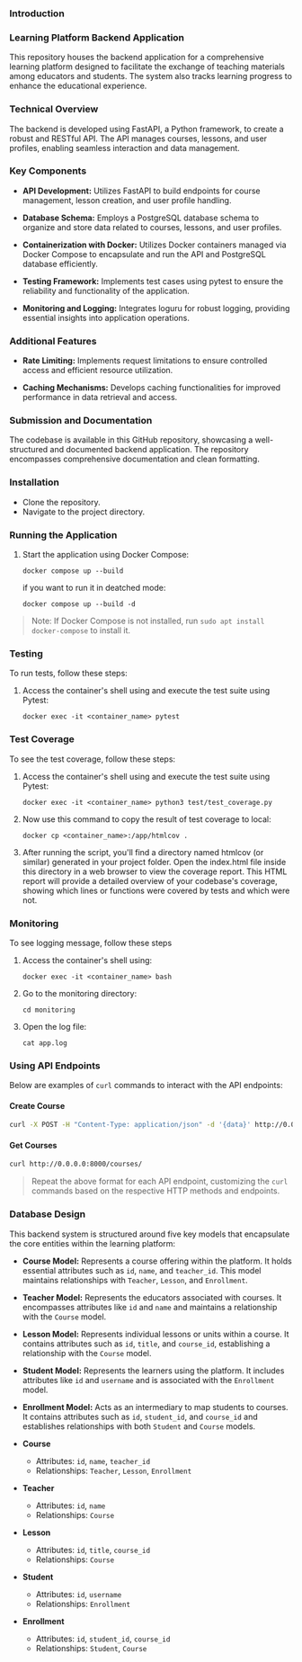 ### Introduction

### Learning Platform Backend Application

This repository houses the backend application for a comprehensive learning platform designed to facilitate the exchange of teaching materials among educators and students. The system also tracks learning progress to enhance the educational experience.

### Technical Overview

The backend is developed using FastAPI, a Python framework, to create a robust and RESTful API. The API manages courses, lessons, and user profiles, enabling seamless interaction and data management.

### Key Components

- **API Development:** Utilizes FastAPI to build endpoints for course management, lesson creation, and user profile handling.
  
- **Database Schema:** Employs a PostgreSQL database schema to organize and store data related to courses, lessons, and user profiles.

- **Containerization with Docker:** Utilizes Docker containers managed via Docker Compose to encapsulate and run the API and PostgreSQL database efficiently.

- **Testing Framework:** Implements test cases using pytest to ensure the reliability and functionality of the application.

- **Monitoring and Logging:** Integrates loguru for robust logging, providing essential insights into application operations.

### Additional Features

- **Rate Limiting:** Implements request limitations to ensure controlled access and efficient resource utilization.

- **Caching Mechanisms:** Develops caching functionalities for improved performance in data retrieval and access.

### Submission and Documentation

The codebase is available in this GitHub repository, showcasing a well-structured and documented backend application. The repository encompasses comprehensive documentation and clean formatting.

### Installation
- Clone the repository.
- Navigate to the project directory.

### Running the Application
1. Start the application using Docker Compose:
   ```
   docker compose up --build
   ```
   if you want to run it in deatched mode:
   ```
   docker compose up --build -d
   ```

> Note: If Docker Compose is not installed, run `sudo apt install docker-compose` to install it.

### Testing
To run tests, follow these steps:

1. Access the container's shell using and execute the test suite using Pytest:
   ```
   docker exec -it <container_name> pytest
   ```

### Test Coverage
To see the test coverage, follow these steps:

1. Access the container's shell using and execute the test suite using Pytest:
   ```
   docker exec -it <container_name> python3 test/test_coverage.py
   ```

2. Now use this command to copy the result of test coverage to local:
   ```
   docker cp <container_name>:/app/htmlcov .
   ```
3. After running the script, you'll find a directory named htmlcov (or similar) generated in your project folder. Open the 
   index.html file inside this directory in a web browser to view the coverage report.
   This HTML report will provide a detailed overview of your codebase's coverage, showing which lines or functions were covered by tests and which were not.

### Monitoring
To see logging message, follow these steps

1. Access the container's shell using:
   ```
   docker exec -it <container_name> bash
   ```
2. Go to the monitoring directory:
   ```
   cd monitoring
   ```
3. Open the log file:
   ```
   cat app.log
   ```

### Using API Endpoints
Below are examples of `curl` commands to interact with the API endpoints:

#### Create Course
```bash
curl -X POST -H "Content-Type: application/json" -d '{data}' http://0.0.0.0:8000/courses/
```

#### Get Courses
```bash
curl http://0.0.0.0:8000/courses/
```

> Repeat the above format for each API endpoint, customizing the `curl` commands based on the respective HTTP methods and endpoints.

### Database Design
This backend system is structured around five key models that encapsulate the core entities within the learning platform:

- **Course Model:** Represents a course offering within the platform. It holds essential attributes such as `id`, `name`, and `teacher_id`. This model maintains relationships with `Teacher`, `Lesson`, and `Enrollment`.

- **Teacher Model:** Represents the educators associated with courses. It encompasses attributes like `id` and `name` and maintains a relationship with the `Course` model.

- **Lesson Model:** Represents individual lessons or units within a course. It contains attributes such as `id`, `title`, and `course_id`, establishing a relationship with the `Course` model.

- **Student Model:** Represents the learners using the platform. It includes attributes like `id` and `username` and is associated with the `Enrollment` model.

- **Enrollment Model:** Acts as an intermediary to map students to courses. It contains attributes such as `id`, `student_id`, and `course_id` and establishes relationships with both `Student` and `Course` models.

- **Course**
  - Attributes: `id`, `name`, `teacher_id`
  - Relationships: `Teacher`, `Lesson`, `Enrollment`

- **Teacher**
  - Attributes: `id`, `name`
  - Relationships: `Course`

- **Lesson**
  - Attributes: `id`, `title`, `course_id`
  - Relationships: `Course`

- **Student**
  - Attributes: `id`, `username`
  - Relationships: `Enrollment`

- **Enrollment**
  - Attributes: `id`, `student_id`, `course_id`
  - Relationships: `Student`, `Course`
